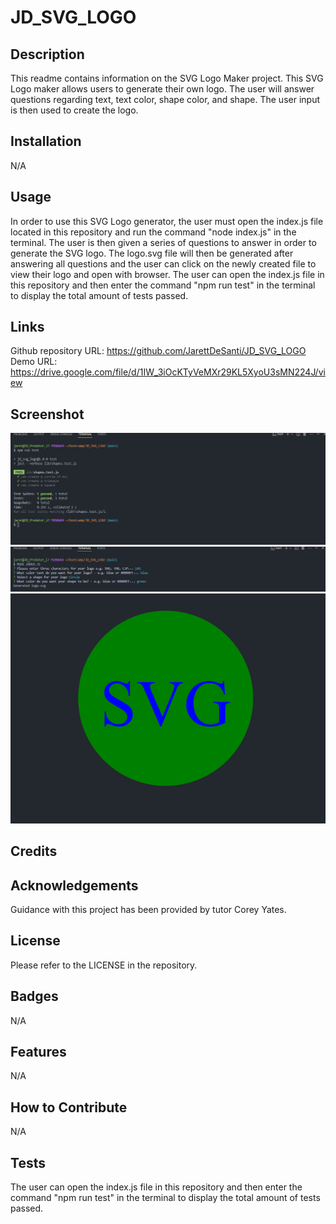 # JD_SVG_LOGO

## Description

This readme contains information on the SVG Logo Maker project. This SVG Logo maker allows users to generate their own logo. The user will answer questions regarding text, text color, shape color, and shape. The user input is then used to create the logo. 

## Installation

N/A

## Usage

In order to use this SVG Logo generator, the user must open the index.js file located in this repository and run the command "node index.js" in the terminal. The user is then given a series of questions to answer in order to generate the SVG logo. The logo.svg file will then be generated after answering all questions and the user can click on the newly created file to view their logo and open with browser. The user can open the index.js file in this repository and then enter the command "npm run test" in the terminal to display the total amount of tests passed.

## Links

Github repository URL: https://github.com/JarettDeSanti/JD_SVG_LOGO <br>
Demo URL: https://drive.google.com/file/d/1IW_3iOcKTyVeMXr29KL5XyoU3sMN224J/view

## Screenshot

![Alt text](runTEST.png)
![Alt text](generateLogo.png)
![Alt text](newLogo.png)

## Credits

## Acknowledgements 

Guidance with this project has been provided by tutor Corey Yates.

## License

Please refer to the LICENSE in the repository.

## Badges
N/A

## Features
N/A

## How to Contribute
N/A

## Tests
The user can open the index.js file in this repository and then enter the command "npm run test" in the terminal to display the total amount of tests passed.
